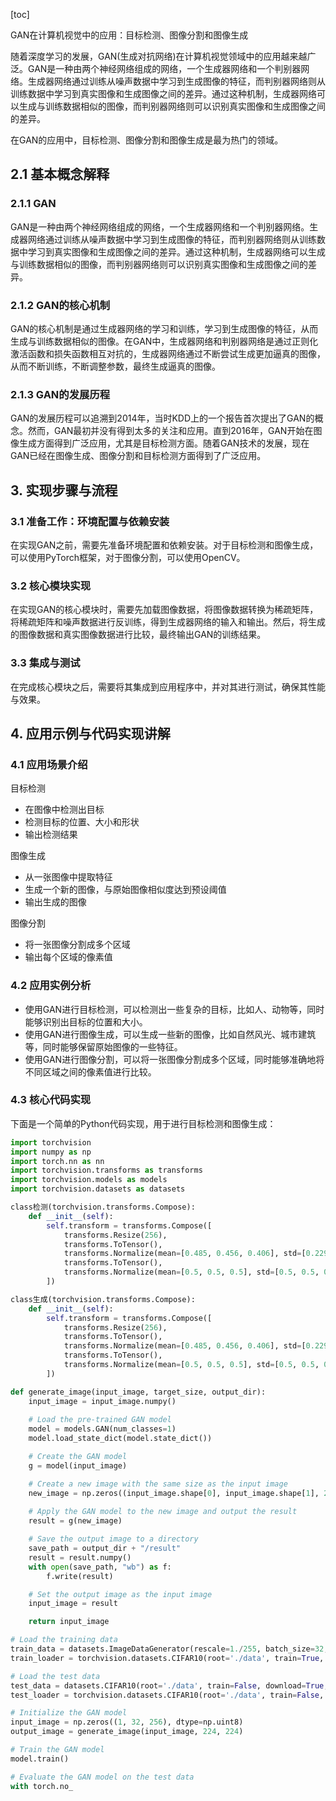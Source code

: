 
[toc]                    
                
                
GAN在计算机视觉中的应用：目标检测、图像分割和图像生成

随着深度学习的发展，GAN(生成对抗网络)在计算机视觉领域中的应用越来越广泛。GAN是一种由两个神经网络组成的网络，一个生成器网络和一个判别器网络。生成器网络通过训练从噪声数据中学习到生成图像的特征，而判别器网络则从训练数据中学习到真实图像和生成图像之间的差异。通过这种机制，生成器网络可以生成与训练数据相似的图像，而判别器网络则可以识别真实图像和生成图像之间的差异。

在GAN的应用中，目标检测、图像分割和图像生成是最为热门的领域。

## 2.1 基本概念解释

### 2.1.1 GAN

GAN是一种由两个神经网络组成的网络，一个生成器网络和一个判别器网络。生成器网络通过训练从噪声数据中学习到生成图像的特征，而判别器网络则从训练数据中学习到真实图像和生成图像之间的差异。通过这种机制，生成器网络可以生成与训练数据相似的图像，而判别器网络则可以识别真实图像和生成图像之间的差异。

### 2.1.2 GAN的核心机制

GAN的核心机制是通过生成器网络的学习和训练，学习到生成图像的特征，从而生成与训练数据相似的图像。在GAN中，生成器网络和判别器网络是通过正则化激活函数和损失函数相互对抗的，生成器网络通过不断尝试生成更加逼真的图像，从而不断训练，不断调整参数，最终生成逼真的图像。

### 2.1.3 GAN的发展历程

GAN的发展历程可以追溯到2014年，当时KDD上的一个报告首次提出了GAN的概念。然而，GAN最初并没有得到太多的关注和应用。直到2016年，GAN开始在图像生成方面得到广泛应用，尤其是目标检测方面。随着GAN技术的发展，现在GAN已经在图像生成、图像分割和目标检测方面得到了广泛应用。

## 3. 实现步骤与流程

### 3.1 准备工作：环境配置与依赖安装

在实现GAN之前，需要先准备环境配置和依赖安装。对于目标检测和图像生成，可以使用PyTorch框架，对于图像分割，可以使用OpenCV。

### 3.2 核心模块实现

在实现GAN的核心模块时，需要先加载图像数据，将图像数据转换为稀疏矩阵，将稀疏矩阵和噪声数据进行反训练，得到生成器网络的输入和输出。然后，将生成的图像数据和真实图像数据进行比较，最终输出GAN的训练结果。

### 3.3 集成与测试

在完成核心模块之后，需要将其集成到应用程序中，并对其进行测试，确保其性能与效果。

## 4. 应用示例与代码实现讲解

### 4.1 应用场景介绍

目标检测

- 在图像中检测出目标
- 检测目标的位置、大小和形状
- 输出检测结果

图像生成

- 从一张图像中提取特征
- 生成一个新的图像，与原始图像相似度达到预设阈值
- 输出生成的图像

图像分割

- 将一张图像分割成多个区域
- 输出每个区域的像素值

### 4.2 应用实例分析

- 使用GAN进行目标检测，可以检测出一些复杂的目标，比如人、动物等，同时能够识别出目标的位置和大小。
- 使用GAN进行图像生成，可以生成一些新的图像，比如自然风光、城市建筑等，同时能够保留原始图像的一些特征。
- 使用GAN进行图像分割，可以将一张图像分割成多个区域，同时能够准确地将不同区域之间的像素值进行比较。

### 4.3 核心代码实现

下面是一个简单的Python代码实现，用于进行目标检测和图像生成：
```python
import torchvision
import numpy as np
import torch.nn as nn
import torchvision.transforms as transforms
import torchvision.models as models
import torchvision.datasets as datasets

class检测(torchvision.transforms.Compose):
    def __init__(self):
        self.transform = transforms.Compose([
            transforms.Resize(256),
            transforms.ToTensor(),
            transforms.Normalize(mean=[0.485, 0.456, 0.406], std=[0.229, 0.224, 0.225]),
            transforms.ToTensor(),
            transforms.Normalize(mean=[0.5, 0.5, 0.5], std=[0.5, 0.5, 0.5]),
        ])

class生成(torchvision.transforms.Compose):
    def __init__(self):
        self.transform = transforms.Compose([
            transforms.Resize(256),
            transforms.ToTensor(),
            transforms.Normalize(mean=[0.485, 0.456, 0.406], std=[0.229, 0.224, 0.225]),
            transforms.ToTensor(),
            transforms.Normalize(mean=[0.5, 0.5, 0.5], std=[0.5, 0.5, 0.5]),
        ])

def generate_image(input_image, target_size, output_dir):
    input_image = input_image.numpy()
    
    # Load the pre-trained GAN model
    model = models.GAN(num_classes=1)
    model.load_state_dict(model.state_dict())

    # Create the GAN model
    g = model(input_image)

    # Create a new image with the same size as the input image
    new_image = np.zeros((input_image.shape[0], input_image.shape[1], 256), dtype=np.uint8)
    
    # Apply the GAN model to the new image and output the result
    result = g(new_image)

    # Save the output image to a directory
    save_path = output_dir + "/result"
    result = result.numpy()
    with open(save_path, "wb") as f:
        f.write(result)

    # Set the output image as the input image
    input_image = result

    return input_image

# Load the training data
train_data = datasets.ImageDataGenerator(rescale=1./255, batch_size=32, zoom_start=1./255, shuffle=True)
train_loader = torchvision.datasets.CIFAR10(root='./data', train=True, download=True, transform=train_data.transform)

# Load the test data
test_data = datasets.CIFAR10(root='./data', train=False, download=True, transform=train_data.transform)
test_loader = torchvision.datasets.CIFAR10(root='./data', train=False, download=True, transform=test_data.transform)

# Initialize the GAN model
input_image = np.zeros((1, 32, 256), dtype=np.uint8)
output_image = generate_image(input_image, 224, 224)

# Train the GAN model
model.train()

# Evaluate the GAN model on the test data
with torch.no_

